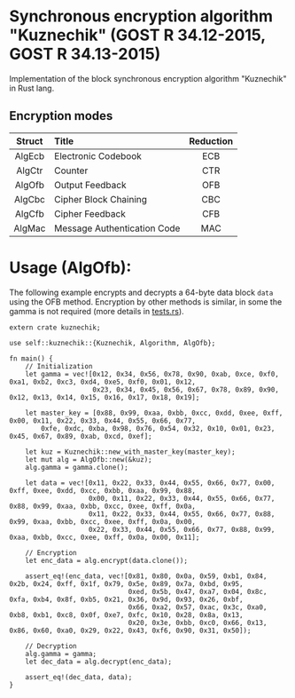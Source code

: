 # Synchronous encryption algorithm "Kuznechik" (GOST R 34.12-2015, GOST R 34.13-2015)

Implementation of the block synchronous encryption algorithm "Kuznechik" in Rust lang.

## Encryption modes

| Struct |            Title            | Reduction |
|:------:|:--------------------------- |:---------:|
| AlgEcb | Electronic Codebook         |    ЕСВ    |
| AlgCtr | Counter                     |    CTR    |
| AlgOfb | Output Feedback             |    OFB    |
| AlgCbc | Cipher Block Chaining       |    СВС    |
| AlgCfb | Cipher Feedback             |    CFB    |
| AlgMac | Message Authentication Code |    MAC    |

# Usage (AlgOfb):
The following example encrypts and decrypts a 64-byte data block `data` using the OFB method. Encryption by other methods is similar, in some the gamma is not required (more details in [tests.rs](https://github.com/DmitryNX/Kuznechik/blob/master/src/tests.rs)).

```
extern crate kuznechik;

use self::kuznechik::{Kuznechik, Algorithm, AlgOfb};

fn main() {
    // Initialization
    let gamma = vec![0x12, 0x34, 0x56, 0x78, 0x90, 0xab, 0xce, 0xf0, 0xa1, 0xb2, 0xc3, 0xd4, 0xe5, 0xf0, 0x01, 0x12,
                     0x23, 0x34, 0x45, 0x56, 0x67, 0x78, 0x89, 0x90, 0x12, 0x13, 0x14, 0x15, 0x16, 0x17, 0x18, 0x19];

    let master_key = [0x88, 0x99, 0xaa, 0xbb, 0xcc, 0xdd, 0xee, 0xff, 0x00, 0x11, 0x22, 0x33, 0x44, 0x55, 0x66, 0x77,
        0xfe, 0xdc, 0xba, 0x98, 0x76, 0x54, 0x32, 0x10, 0x01, 0x23, 0x45, 0x67, 0x89, 0xab, 0xcd, 0xef];

    let kuz = Kuznechik::new_with_master_key(master_key);
    let mut alg = AlgOfb::new(&kuz);
    alg.gamma = gamma.clone();

    let data = vec![0x11, 0x22, 0x33, 0x44, 0x55, 0x66, 0x77, 0x00, 0xff, 0xee, 0xdd, 0xcc, 0xbb, 0xaa, 0x99, 0x88,
                    0x00, 0x11, 0x22, 0x33, 0x44, 0x55, 0x66, 0x77, 0x88, 0x99, 0xaa, 0xbb, 0xcc, 0xee, 0xff, 0x0a,
                    0x11, 0x22, 0x33, 0x44, 0x55, 0x66, 0x77, 0x88, 0x99, 0xaa, 0xbb, 0xcc, 0xee, 0xff, 0x0a, 0x00,
                    0x22, 0x33, 0x44, 0x55, 0x66, 0x77, 0x88, 0x99, 0xaa, 0xbb, 0xcc, 0xee, 0xff, 0x0a, 0x00, 0x11];

    // Encryption
    let enc_data = alg.encrypt(data.clone());

    assert_eq!(enc_data, vec![0x81, 0x80, 0x0a, 0x59, 0xb1, 0x84, 0x2b, 0x24, 0xff, 0x1f, 0x79, 0x5e, 0x89, 0x7a, 0xbd, 0x95,
                              0xed, 0x5b, 0x47, 0xa7, 0x04, 0x8c, 0xfa, 0xb4, 0x8f, 0xb5, 0x21, 0x36, 0x9d, 0x93, 0x26, 0xbf,
                              0x66, 0xa2, 0x57, 0xac, 0x3c, 0xa0, 0xb8, 0xb1, 0xc8, 0x0f, 0xe7, 0xfc, 0x10, 0x28, 0x8a, 0x13,
                              0x20, 0x3e, 0xbb, 0xc0, 0x66, 0x13, 0x86, 0x60, 0xa0, 0x29, 0x22, 0x43, 0xf6, 0x90, 0x31, 0x50]);

    // Decryption
    alg.gamma = gamma;
    let dec_data = alg.decrypt(enc_data);

    assert_eq!(dec_data, data);
}
```
